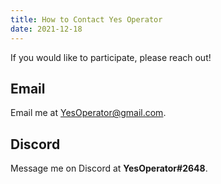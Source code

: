 ```yaml
---
title: How to Contact Yes Operator
date: 2021-12-18 
---
```


If you would like to participate, please reach out!

## Email

Email me at [YesOperator@gmail.com](mailto:YesOperator@gmail.com).

## Discord

Message me on Discord at **YesOperator#2648**.
